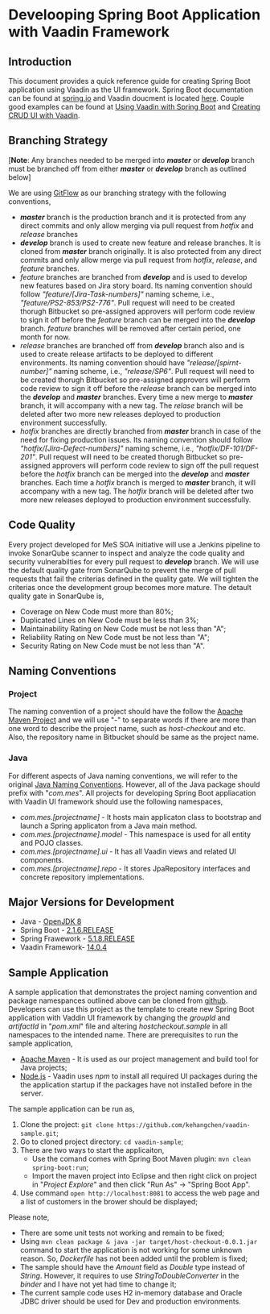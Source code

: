 # Develooping Spring Boot Application with Vaadin Framework

## Introduction

This document provides a quick reference guide for creating Spring Boot application using Vaadin as the UI framework.  Spring Boot documentation can be found at [spring.io](https://docs.spring.io/spring-boot/docs/current/reference/htmlsingle/) and Vaadin doucment is located [here](https://vaadin.com/docs/v10/index.html).  Couple good examples can be found at [Using Vaadin with Spring Boot](https://github.com/vaadin/flow-spring-examples/blob/master/pom.xml) and [Creating CRUD UI with Vaadin](https://spring.io/guides/gs/crud-with-vaadin/).

## Branching Strategy

[**Note**: Any branches needed to be merged into ***master*** or ***develop*** branch must be branched off from either ***master*** or ***develop*** branch as outlined below]

We are using [GitFlow](https://datasift.github.io/gitflow/IntroducingGitFlow.html) as our branching strategy with the following conventions,

* ***master*** branch is the production branch and it is protected from any direct commits and only allow merging via pull request from *hotfix* and *release* branches
* ***develop*** branch is used to create new feature and release branches.  It is cloned from ***master*** branch originally.  It is also protected from any direct commits and only allow merge via pull request from *hotfix*, *release*, and *feature* branches.
* *feature* branches are branched from ***develop*** and is used to develop new features based on Jira story board.  Its naming convention should follow *"feature/[Jira-Task-numbers]"* naming scheme, i.e., *"feature/PS2-853/PS2-776"*. Pull request will need to be created thorugh Bitbucket so pre-assigned approvers will perform code review to sign it off before the *feature* branch can be merged into the ***develop*** branch.  *feature* branches will be removed after certain period, one month for now.
* *release* branches are branched off from ***develop*** branch also and is used to create release artifacts to be deployed to different environments.  Its naming convention should have *"release/[spirnt-number]"* naming scheme, i.e., *"release/SP6"*.  Pull request will need to be created thorugh Bitbucket so pre-assigned approvers will perform code review to sign it off before the *release* branch can be merged into the ***develop*** and ***master*** branches.  Every time a new merge to ***master*** branch, it will accompany with a new tag.  The *relase* branch will be deleted after two more new releases deployed to production environment successfully.
* *hotfix* branches are directly branched from ***master*** branch in case of the need for fixing production issues. Its naming convention should follow *"hotfix/[Jira-Defect-numbers]"* naming scheme, i.e., *"hotfix/DF-101/DF-201"*.  Pull request will need to be created thorugh Bitbucket so pre-assigned approvers will perform code review to sign off the pull request before the *hotfix* branch can be merged into the ***develop*** and ***master*** branches.  Each time a *hotfix* branch is merged to ***master*** branch, it will accompany with a new tag.  The *hotfix* branch will be deleted after two more new releases deployed to production environment successfully.

## Code Quality

Every project developed for MeS SOA initiative will use a Jenkins pipeline to invoke SonarQube scanner to inspect and analyze the code quality and security vulnerabilties for every pull request to ***develop*** branch.  We will use the default quality gate from SonarQube to prevent the merge of pull requests that fail the criterias defined in the quality gate.  We will tighten the criterias once the development group becomes more mature.  The detault quality gate in SonarQube is,

* Coverage on New Code must more than 80%;
* Duplicated Lines on New Code must be less than 3%;
* Maintainability Rating on New Code must be not less than "A";
* Reliability Rating on New Code must be not less than "A";
* Security Rating on New Code must be not less than "A".

## Naming Conventions

### Project

The naming convention of a project should have the follow the [Apache Maven Project](https://maven.apache.org/guides/mini/guide-naming-conventions.html) and we will use "-" to separate words if there are more than one word to describe the project name, such as *host-checkout* and etc.  Also, the repository name in Bitbucket should be same as the project name.

### Java

For different aspects of Java naming conventions, we will refer to the original [Java Naming Conventions](https://www.oracle.com/technetwork/java/codeconventions-135099.html). However, all of the Java package should prefix with "*com.mes*".  All projects for developing Spring Boot appliacation with Vaadin UI framework should use the following namespaces,

* *com.mes.[projectname]* - It hosts main applicaton class to bootstrap and launch a Spring applicaton from a Java main method.
* *com.mes.[projectname].model* - This namespace is used for all entity and POJO classes.
* *com.mes.[projectname].ui* - It has all Vaadin views and related UI components.
* *com.mes.[projectname].repo* - It stores JpaRepository interfaces and concrete repository implementations.

## Major Versions for Development

* Java - [OpenJDK 8](https://adoptopenjdk.net/?variant=openjdk11&jvmVariant=hotspot)
* Spring Boot - [2.1.6.RELEASE](https://github.com/spring-projects/spring-boot/releases/tag/v2.1.6.RELEASE)
* Spring Frawework - [5.1.8.RELEASE](https://github.com/spring-projects/spring-framework/releases)
* Vaadin Framework- [14.0.4](https://vaadin.com/releases/vaadin-14)

## Sample Application

A sample application that demonstrates the project naming convention and package namespances outlined above can be cloned from [github](https://github.com/kehangchen/vaadin-sample).  Developers can use this project as the template to create new Spring Boot application with Vaddin UI framework by changing the *groupId* and *artifactId* in "*pom.xml*" file and altering *hostcheckout.sample* in all namespaces to the intended name.  There are prerequisites to run the sample application,

* [Apache Maven](https://maven.apache.org/install.html) - It is used as our project management and build tool for Java projects;
* [Node.js](https://nodejs.org/en/download/) - Vaadin uses *npm* to install all required UI packages during the the application startup if the packages have not installed before in the server.

The sample application can be run as,

1. Clone the project: ``git clone https://github.com/kehangchen/vaadin-sample.git``;
2. Go to cloned project directory: ``cd vaadin-sample``;
3. There are two ways to start the applicaiton,
    * Use the comand comes with Spring Boot Maven plugin: ``mvn clean spring-boot:run``;
    * Import the maven project into Eclipse and then right click on project in "*Project Explore*" and then click "Run As" -> "Spring Boot App".
4. Use command ``open http://localhost:8081`` to access the web page and a list of customers in the brower should be displayed;

Please note,

* There are some unit tests not working and remain to be fixed;
* Using ``mvn clean package & java -jar target/host-checkout-0.0.1.jar`` command to start the application is not working for some unknown reason.  So, *Dockerfile* has not been added until the problem is fixed;
* The sample should have the *Amount* field as *Double* type instead of *String*.  However, it requires to use *StringToDoubleConverter* in the *binder* and I have not yet had time to change it;
* The current sample code uses H2 in-memory database and Oracle JDBC driver should be used for Dev and production environments.
